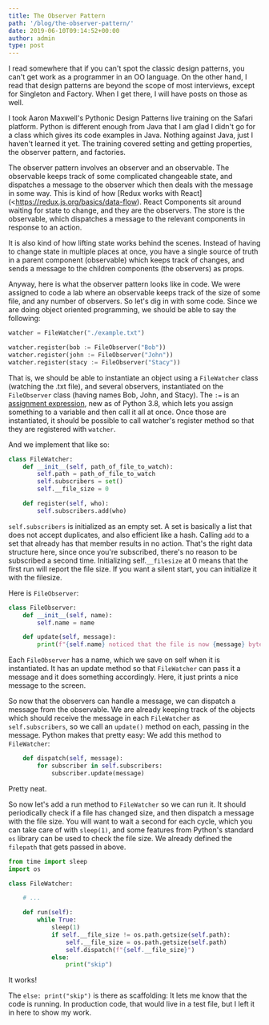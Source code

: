 ```yaml
---
title: The Observer Pattern
path: '/blog/the-observer-pattern/'
date: 2019-06-10T09:14:52+00:00
author: admin
type: post
---
```


I read somewhere that if you can't spot the classic design patterns, you can't get work as a programmer in an OO language. On the other hand, I read that design patterns are beyond the scope of most interviews, except for Singleton and Factory. When I get there, I will have posts on those as well.

I took Aaron Maxwell's Pythonic Design Patterns live training on the Safari platform. Python is different enough from Java that I am glad I didn't go for a class which gives its code examples in Java. Nothing against Java, just I haven't learned it yet. The training covered setting and getting properties, the observer pattern, and factories.

The observer pattern involves an observer and an observable. The observable keeps track of some complicated changeable state, and dispatches a message to the observer which then deals with the message in some way. This is kind of how [Redux works with React](<https://redux.js.org/basics/data-flow). React Components sit around waiting for state to change, and they are the observers. The store is the observable, which dispatches a message to the relevant components in response to an action.

It is also kind of how lifting state works behind the scenes. Instead of having to change state in multiple places at once, you have a single source of truth in a parent component (observable) which keeps track of changes, and sends a message to the children components (the observers) as props.

Anyway, here is what the observer pattern looks like in code. We were assigned to code a lab where an observable keeps track of the size of some file, and any number of observers. So let's dig in with some code. Since we are doing object oriented programming, we should be able to say the following:

```python
watcher = FileWatcher("./example.txt")

watcher.register(bob := FileObserver("Bob"))
watcher.register(john := FileObserver("John"))
watcher.register(stacy := FileObserver("Stacy"))
```

That is, we should be able to instantiate an object using a `FileWatcher` class (watching the .txt file), and several observers, instantiated on the `FileObserver` class (having names Bob, John, and Stacy). The `:=` is an [assignment expression](https://medium.com/hultner/try-out-walrus-operator-in-python-3-8-d030ce0ce601), new as of Python 3.8, which lets you assign something to a variable and then call it all at once. Once those are instantiated, it should be possible to call watcher's register method so that they are registered with `watcher`.

And we implement that like so:

```python
class FileWatcher:
    def __init__(self, path_of_file_to_watch):
        self.path = path_of_file_to_watch
        self.subscribers = set()
        self.__file_size = 0

    def register(self, who):
        self.subscribers.add(who)
```

`self.subscribers` is initialized as an empty set. A set is basically a list that does not accept duplicates, and also efficient like a hash. Calling `add` to a set that already has that member results in no action. That's the right data structure here, since once you're subscribed, there's no reason to be subscribed a second time. Initializing self.`__filesize` at 0 means that the first run will report the file size. If you want a silent start, you can initialize it with the filesize.

Here is `FileObserver`:

```python
class FileObserver:
    def __init__(self, name):
        self.name = name

    def update(self, message):
        print(f"{self.name} noticed that the file is now {message} bytes")
```

Each `FileObserver` has a name, which we save on self when it is instantiated. It has an update method so that `FileWatcher` can pass it a message and it does something accordingly. Here, it just prints a nice message to the screen.

So now that the observers can handle a message, we can dispatch a message from the observable. We are already keeping track of the objects which should receive the message in each `FileWatcher` as `self.subscribers`, so we call an `update()` method on each, passing in the message. Python makes that pretty easy: We add this method to `FileWatcher`:

```python
    def dispatch(self, message):
        for subscriber in self.subscribers:
            subscriber.update(message)
```

Pretty neat.

So now let's add a run method to `FileWatcher` so we can run it. It should periodically check if a file has changed size, and then dispatch a message with the file size. You will want to wait a second for each cycle, which you can take care of with `sleep(1)`, and some features from Python's standard `os` library can be used to check the file size. We already defined the `filepath` that gets passed in above.

```python
from time import sleep
import os

class FileWatcher:

    # ...

    def run(self):
        while True:
            sleep(1)
            if self.__file_size != os.path.getsize(self.path):
                self.__file_size = os.path.getsize(self.path)
                self.dispatch(f"{self.__file_size}")
            else:
                print("skip")
```

It works!

The `else: print("skip")` is there as scaffolding: It lets me know that the code is running. In production code, that would live in a test file, but I left it in here to show my work.
